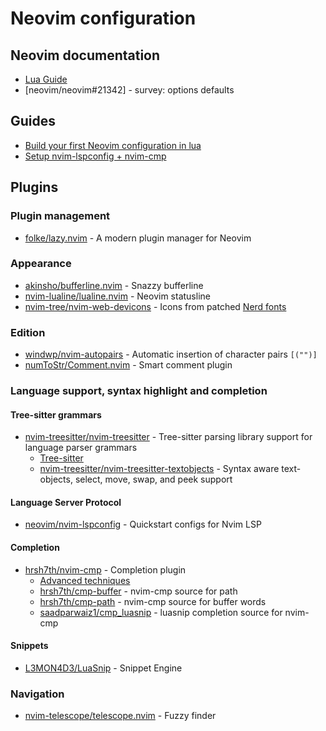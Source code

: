 # Neovim configuration
## Neovim documentation
- [Lua Guide](https://neovim.io/doc/user/lua-guide.html)
- [neovim/neovim#21342] - survey: options defaults

## Guides
- [Build your first Neovim configuration in lua](https://vonheikemen.github.io/devlog/tools/build-your-first-lua-config-for-neovim/)
- [Setup nvim-lspconfig + nvim-cmp](https://vonheikemen.github.io/devlog/tools/setup-nvim-lspconfig-plus-nvim-cmp/)

## Plugins
### Plugin management
- [folke/lazy.nvim](https://github.com/folke/lazy.nvim) - A modern plugin manager for Neovim

### Appearance
- [akinsho/bufferline.nvim](https://github.com/akinsho/bufferline.nvim) - Snazzy bufferline
- [nvim-lualine/lualine.nvim](https://github.com/nvim-lualine/lualine.nvim) - Neovim statusline
- [nvim-tree/nvim-web-devicons](https://github.com/nvim-tree/nvim-web-devicons) - Icons from patched
  [Nerd fonts](https://github.com/ryanoasis/nerd-fonts)

### Edition
- [windwp/nvim-autopairs](https://github.com/windwp/nvim-autopairs) - Automatic insertion of character pairs `[("")]`
- [numToStr/Comment.nvim](https://github.com/numToStr/Comment.nvim) - Smart comment plugin

### Language support, syntax highlight and completion
#### Tree-sitter grammars
- [nvim-treesitter/nvim-treesitter](https://github.com/nvim-treesitter/nvim-treesitter) - Tree-sitter parsing library support for language parser grammars
    - [Tree-sitter](https://tree-sitter.github.io/tree-sitter/)
    - [nvim-treesitter/nvim-treesitter-textobjects](https://github.com/nvim-treesitter/nvim-treesitter-textobjects) - Syntax aware text-objects, select, move, swap, and peek support

#### Language Server Protocol
- [neovim/nvim-lspconfig](https://github.com/neovim/nvim-lspconfig) - Quickstart configs for Nvim LSP

#### Completion
- [hrsh7th/nvim-cmp](https://github.com/hrsh7th/nvim-cmp) - Completion plugin
    - [Advanced techniques](https://github.com/hrsh7th/nvim-cmp/wiki/Advanced-techniques)
    - [hrsh7th/cmp-buffer](https://github.com/hrsh7th/cmp-buffer) - nvim-cmp source for path
    - [hrsh7th/cmp-path](https://github.com/hrsh7th/cmp-path) - nvim-cmp source for buffer words
    - [saadparwaiz1/cmp_luasnip](https://github.com/saadparwaiz1/cmp_luasnip) - luasnip completion source for nvim-cmp

#### Snippets
- [L3MON4D3/LuaSnip](https://github.com/L3MON4D3/LuaSnip) - Snippet Engine

### Navigation
- [nvim-telescope/telescope.nvim](https://github.com/nvim-telescope/telescope.nvim) - Fuzzy finder

